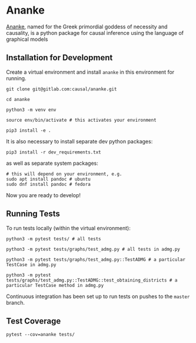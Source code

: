 # Ananke

[Ananke](https://en.wikipedia.org/wiki/Ananke), named for the Greek
primordial goddess of necessity and causality, is a python package for
causal inference using the language of graphical models

## Installation for Development

Create a virtual environment and install `ananke` in this environment for running.
```{bash}
git clone git@gitlab.com:causal/ananke.git

cd ananke

python3 -m venv env

source env/bin/activate # this activates your environment

pip3 install -e .
```

It is also necessary to install separate dev python packages:
```{bash}
pip3 install -r dev_requirements.txt
```

as well as separate system packages:

```{bash}
# this will depend on your environment, e.g.
sudo apt install pandoc # ubuntu
sudo dnf install pandoc # fedora
```
Now you are ready to develop!

## Running Tests
To run tests locally (within the virtual environment):
```{bash}
python3 -m pytest tests/ # all tests

python3 -m pytest tests/graphs/test_admg.py # all tests in admg.py

python3 -m pytest tests/graphs/test_admg.py::TestADMG # a particular TestCase in admg.py

python3 -m pytest tests/graphs/test_admg.py::TestADMG::test_obtaining_districts # a particular TestCase method in admg.py
```

Continuous integration has been set up to run tests on pushes to the `master` branch.

## Test Coverage

```{bash}
pytest --cov=ananke tests/
```
